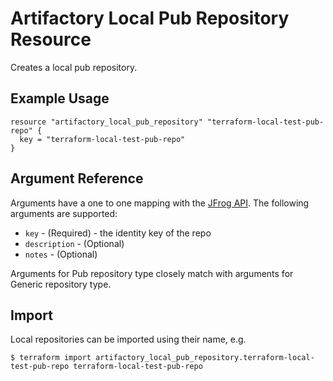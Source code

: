 # Artifactory Local Pub Repository Resource

Creates a local pub repository.

## Example Usage

```hcl
resource "artifactory_local_pub_repository" "terraform-local-test-pub-repo" {
  key = "terraform-local-test-pub-repo"
}
```

## Argument Reference

Arguments have a one to one mapping with the [JFrog API](https://www.jfrog.com/confluence/display/RTF/Repository+Configuration+JSON). The following arguments are supported:

* `key` - (Required) - the identity key of the repo
* `description` - (Optional)
* `notes` - (Optional)

Arguments for Pub repository type closely match with arguments for Generic repository type.

## Import

Local repositories can be imported using their name, e.g.

```
$ terraform import artifactory_local_pub_repository.terraform-local-test-pub-repo terraform-local-test-pub-repo
```
